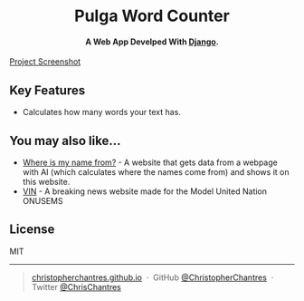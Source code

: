 
<h1 align="center">
  <br>
  Pulga Word Counter
  <br>
</h1>

<h4 align="center">A Web App Develped With <a href="https://www.djangoproject.com/" target="_blank">Django</a>.</h4>

[Project Screenshot](https://i.postimg.cc/TwcW7wv9/Screen-Shot-2023-02-02-at-21-25-39.png)

## Key Features

* Calculates how many words your text has.

## You may also like...

- [Where is my name from?](https://christopherchantres.github.io/api.names.js/) - A website that gets data from a webpage with AI (which calculates where the names come from) and shows it on this website.
- [VIN](https://vin.cuerpode.repl.co/index.html) - A breaking news website made for the Model United Nation ONUSEMS

## License

MIT

---

> [christopherchantres.github.io](https://christopherchantres.github.io/) &nbsp;&middot;&nbsp;
> GitHub [@ChristopherChantres](https://github.com/ChristopherChantres) &nbsp;&middot;&nbsp;
> Twitter [@ChrisChantres](https://twitter.com/ChrisChantres)

